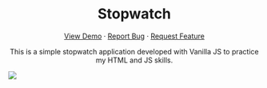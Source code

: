 <h1 align="center">Stopwatch</h1>
<p align="center">
<a href="https://diegoreis1.github.io/stopwatch/" target="_blank" align="center">View Demo</a>
    ·
<a href="https://github.com/DiegoReis1/stopwatch/issues" align="center">Report Bug</a>
    ·
<a href="https://github.com/DiegoReis1/stopwatch/issues" align="center">Request Feature</a>
  </p>
<p align="center">This is a simple stopwatch application developed with Vanilla JS to practice my HTML and JS skills.</p>
<img src="https://github.com/DiegoReis1/stopwatch/blob/master/img/screen.gif">
